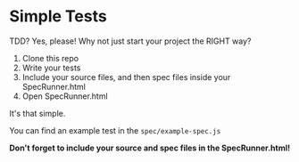 # Simple Tests

TDD? Yes, please! Why not just start your project the RIGHT way?

1. Clone this repo
2. Write your tests
3. Include your source files, and then spec files inside your SpecRunner.html
4. Open SpecRunner.html

It's that simple.

You can find an example test in the `spec/example-spec.js`

**Don't forget to include your source and spec files in the SpecRunner.html!**
